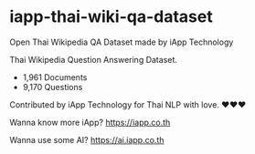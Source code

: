# iapp-thai-wiki-qa-dataset
Open Thai Wikipedia QA Dataset made by iApp Technology

Thai Wikipedia Question Answering Dataset.
- 1,961 Documents
- 9,170 Questions

Contributed by iApp Technology for Thai NLP with love. ❤️❤️❤️

Wanna know more iApp? https://iapp.co.th 

Wanna use some AI? https://ai.iapp.co.th

